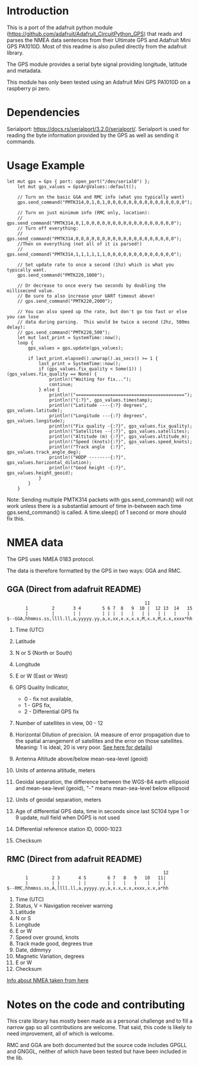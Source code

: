 # Introduction
This is a port of the adafruit python module (https://github.com/adafruit/Adafruit_CircuitPython_GPS) that reads and
parses the NMEA data sentences from their Ultimate GPS and Adafruit Mini GPS PA1010D. 
Most of this readme is also pulled directly from the adafruit library. 

The GPS module provides a serial byte signal providing longitude, latitude and metadata. 

This module has only been tested using an Adafruit Mini GPS PA1010D on a raspberry pi zero. 

# Dependencies
Serialport: https://docs.rs/serialport/3.2.0/serialport/. Serialport is used for reading the byte information provided
by the GPS as well as sending it commands. 

# Usage Example
```
let mut gps = Gps { port: open_port("/dev/serial0") };
    let mut gps_values = GpsArgValues::default();

    // Turn on the basic GGA and RMC info (what you typically want)
    gps.send_command("PMTK314,0,1,0,1,0,0,0,0,0,0,0,0,0,0,0,0,0,0,0");

    // Turn on just minimum info (RMC only, location):
    // gps.send_command("PMTK314,0,1,0,0,0,0,0,0,0,0,0,0,0,0,0,0,0,0,0");
    // Turn off everything:
    // gps.send_command("PMTK314,0,0,0,0,0,0,0,0,0,0,0,0,0,0,0,0,0,0,0");
    //Then on everything (not all of it is parsed!)
    // gps.send_command("PMTK314,1,1,1,1,1,1,0,0,0,0,0,0,0,0,0,0,0,0,0");

    // Set update rate to once a second (1hz) which is what you typically want.
    gps.send_command("PMTK220,1000");

    // Or decrease to once every two seconds by doubling the millisecond value.
    // Be sure to also increase your UART timeout above!
    // gps.send_command("PMTK220,2000");

    // You can also speed up the rate, but don't go too fast or else you can lose
    // data during parsing.  This would be twice a second (2hz, 500ms delay):
    // gps.send_command("PMTK220,500");
    let mut last_print = SystemTime::now();
    loop {
        gps_values = gps.update(gps_values);

        if last_print.elapsed().unwrap().as_secs() >= 1 {
            last_print = SystemTime::now();
            if (gps_values.fix_quality < Some(1)) | (gps_values.fix_quality == None) {
                println!("Waiting for fix...");
                continue;
            } else {
                println!("=========================================");
                println!("{:?}", gps_values.timestamp);
                println!("Latitude ----{:?} degrees", gps_values.latitude);
                println!("Longitude ---{:?} degrees", gps_values.longitude);
                println!("Fix quality -{:?}", gps_values.fix_quality);
                println!("Satellites --{:?}", gps_values.satellites);
                println!("Altitude (m) {:?}", gps_values.altitude_m);
                println!("Speed (knots){:?}", gps_values.speed_knots);
                println!("Track angle  {:?}", gps_values.track_angle_deg);
                println!("HODP --------{:?}", gps_values.horizontal_dilution);
                println!("Geod height -{:?}", gps_values.height_geoid);
            }
        }
    }
```

Note: Sending multiple PMTK314 packets with gps.send_command() will not work unless there is a substantial amount of 
time in-between each time gps.send_command() is called. A time.sleep() of 1 second or more should fix this.

# NMEA data
The GPS uses NMEA 0183 protocol. 

The data is therefore formatted by the GPS in two ways: GGA and RMC.

## GGA (Direct from adafruit README)
                                                        11
           1         2       3 4        5 6 7  8   9  10 |  12 13  14   15
           |         |       | |        | | |  |   |   | |   | |   |    |
    $--GGA,hhmmss.ss,llll.ll,a,yyyyy.yy,a,x,xx,x.x,x.x,M,x.x,M,x.x,xxxx*hh


1. Time (UTC)
2. Latitude
3. N or S (North or South)
4. Longitude
5. E or W (East or West)
6. GPS Quality Indicator,

   * 0 - fix not available,
   * 1 - GPS fix,
   * 2 - Differential GPS fix
7. Number of satellites in view, 00 - 12
8. Horizontal Dilution of precision. (A measure of error propagation due to the spatial arrangement of satellites and 
the error on those satellites. Meaning: 1 is ideal, 20 is very poor. [See here for details](https://en.wikipedia.org/wiki/Dilution_of_precision_(navigation)#Meaning_of_DOP_Values[citation_needed]))   
9. Antenna Altitude above/below mean-sea-level (geoid)
10. Units of antenna altitude, meters
11. Geoidal separation, the difference between the WGS-84 earth ellipsoid and mean-sea-level (geoid),
        "-" means mean-sea-level below ellipsoid
12. Units of geoidal separation, meters
13. Age of differential GPS data, time in seconds since last SC104 type 1 or 9 update, null field when DGPS is not used
14. Differential reference station ID, 0000-1023
15. Checksum

## RMC (Direct from adafruit README)
                                                               12
           1         2 3       4 5        6 7   8   9   10   11|
           |         | |       | |        | |   |   |    |   | |
    $--RMC,hhmmss.ss,A,llll.ll,a,yyyyy.yy,a,x.x,x.x,xxxx,x.x,a*hh

1. Time (UTC)
2. Status, V = Navigation receiver warning
3. Latitude
4. N or S
5. Longitude
6. E or W
7. Speed over ground, knots
8. Track made good, degrees true
9. Date, ddmmyy
10. Magnetic Variation, degrees
11. E or W
12. Checksum

[Info about NMEA taken from here](https://www.tronico.fi/OH6NT/docs/NMEA0183.pdf)

# Notes on the code and contributing
This crate library has mostly been made as a personal challenge and to fill a narrow gap so all contributions are welcome.
That said, this code is likely to need improvement, all of which is welcome. 

RMC and GGA are both documented but the source code includes GPGLL and GNGGL, neither of which have been tested but have 
been included in the lib. 